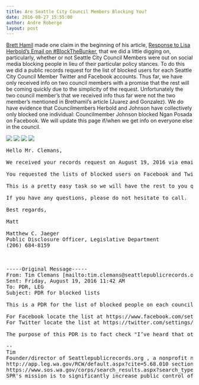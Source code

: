 ```yaml
---
title: Are Seattle City Council Members Blocking You?
date: 2016-08-27 15:55:00
author: Andre Roberge
layout: post
---
```

[Brett Hamil](http://bretthamil.tumblr.com/) made one claim in the beginning of his article, [Response to Lisa Herbold’s Email on #BlockTheBunker](http://bretthamil.tumblr.com/post/149180213486/response-to-lisa-herbolds-email-on), that we did a little digging on, particularly, whether or not Seattle City Council Members were out on social media blocking people in lieu of their particular policy stances.  To do this we did a public records request for the list of blocked users for each Seattle City Council Member Twitter and Facebook accounts.  Thus far, we have only received info on two council members with a promise that the rest will be coming quickly due to the simplicity of the request.  Unfortunately the two council member’s that we received info thus far were not the two member’s mentioned in Brethamil’s article (Juarez and Gonzalez).  We do have evidence that Councilmembers Herbold and Johnson have collectively only blocked one individual: Councilmember Johnson blocked Ngan Posada on Facebook.  We will update this page if/when we get info on everyone else in the council.  

<img src="https://raw.githubusercontent.com/seattlepublicrecords/seattlepublicrecords.github.io/master/records/Johnson%20FB%20Blocked%20Users.jpg" />
<img src="https://raw.githubusercontent.com/seattlepublicrecords/seattlepublicrecords.github.io/master/records/Johnson%20Twitter%20Blocked%20Users.jpg" />
<img src="https://raw.githubusercontent.com/seattlepublicrecords/seattlepublicrecords.github.io/master/records/Herbold%20FB%20Blocked%20Page.png" />
<img src="https://raw.githubusercontent.com/seattlepublicrecords/seattlepublicrecords.github.io/master/records/Herbold%20Twitter%20Blocked%20Page.png" />

<pre>
Hello Mr. Clemans,

We received your records request on August 19, 2016 via email.  Per RCW 42.56 we are responding.

You requested the lists of blocked users on Facebook and Twitter pages for each councilmember.  (please see your request below)  I have attached screen grabs for Councilmembers Herbold and Johnson.

This is a pretty easy task so we will have the rest to you quickly, no later than next Friday, September 2, 2016.  I hope to have them for you sooner.

If you have any questions, please do not hesitate to call.  My number is below.  Otherwise, enjoy your weekend.

Best regards,

Matt

Matthew C. Jaeger
Public Disclosure Officer, Legislative Department
(206) 684-8159



-----Original Message-----
From: Tim Clemans [mailto:tim.clemans@seattlepublicrecords.org]
Sent: Friday, August 19, 2016 11:42 AM
To: PDR, LEG <LEG.PDR@seattle.gov>
Subject: PDR for blocked lists

This is a PDR for the list of blocked people on each council member's Twitter and Facebook accounts to be emailed to me.

For Facebook locate the list at https://www.facebook.com/settings?tab=blocking
For Twitter locate the list at https://twitter.com/settings/blocked

The purpose of this PDR is to fact check "I’ve heard that other CMs (Juarez and Gonzalez) are blocking people on Facebook for even mentioning it." in http://bretthamil.tumblr.com/post/149180213486/response-to-lisa-herbolds-email-on

--
Tim
Founder/director of Seattlepublicrecords.org , a nonprofit news organization as defined by
http://app.leg.wa.gov/RCW/default.aspx?cite=5.68.010 section 5, see
https://www.sos.wa.gov/corps/search_results.aspx?search_type=simple&criteria=all&name_type=starts_with&name=&ubi=604-015-621
SPR's mission is to significantly increase public control of government agencies operating inside the City of Seattle by fully informing the public about the activities of those agencies and to facilitate public communication with those agencies.
</pre>
